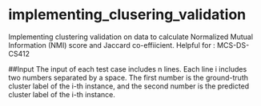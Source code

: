 # implementing_clusering_validation
Implementing clustering validation on data to calculate Normalized Mutual Information (NMI) score and Jaccard co-effiicient.
Helpful for : MCS-DS-CS412


##Input
The input of each test case includes n lines. Each line i includes two numbers separated by a space. The first number is the ground-truth cluster label of the i-th instance, and the second number is the predicted cluster label of the i-th instance.


